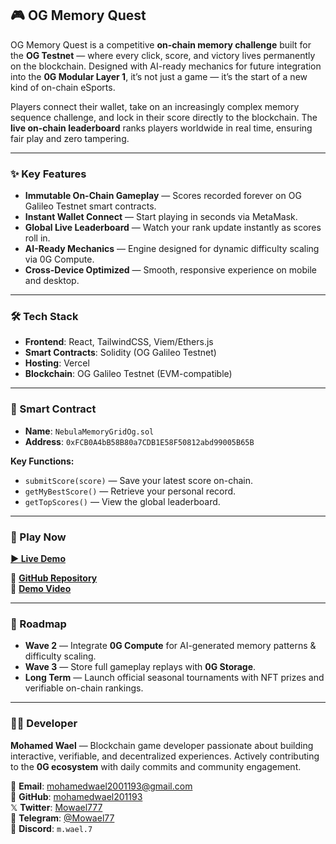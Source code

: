 ## 🎮 OG Memory Quest
OG Memory Quest is a competitive **on-chain memory challenge** built for the **OG Testnet** — where every click, score, and victory lives permanently on the blockchain. Designed with AI-ready mechanics for future integration into the **0G Modular Layer 1**, it’s not just a game — it’s the start of a new kind of on-chain eSports.

Players connect their wallet, take on an increasingly complex memory sequence challenge, and lock in their score directly to the blockchain. The **live on-chain leaderboard** ranks players worldwide in real time, ensuring fair play and zero tampering.

---

### ✨ Key Features
- **Immutable On-Chain Gameplay** — Scores recorded forever on OG Galileo Testnet smart contracts.
- **Instant Wallet Connect** — Start playing in seconds via MetaMask.
- **Global Live Leaderboard** — Watch your rank update instantly as scores roll in.
- **AI-Ready Mechanics** — Engine designed for dynamic difficulty scaling via 0G Compute.
- **Cross-Device Optimized** — Smooth, responsive experience on mobile and desktop.

---

### 🛠️ Tech Stack
- **Frontend**: React, TailwindCSS, Viem/Ethers.js
- **Smart Contracts**: Solidity (OG Galileo Testnet)
- **Hosting**: Vercel
- **Blockchain**: OG Galileo Testnet (EVM-compatible)

---

### 📜 Smart Contract
- **Name**: `NebulaMemoryGridOg.sol`  
- **Address**: `0xFCB0A4bB58B80a7CDB1E58F50812abd99005B65B`  

**Key Functions:**
- `submitScore(score)` — Save your latest score on-chain.
- `getMyBestScore()` — Retrieve your personal record.
- `getTopScores()` — View the global leaderboard.

---

### 🔗 Play Now
[**▶ Live Demo**](https://og-memory-quest.vercel.app/)  

📂 [**GitHub Repository**](https://github.com/mohamedwael201193/og-memory-quest)  
🎥 [**Demo Video**](https://youtu.be/CJ_vBHdqonI)

---

### 🚀 Roadmap
- **Wave 2** — Integrate **0G Compute** for AI-generated memory patterns & difficulty scaling.
- **Wave 3** — Store full gameplay replays with **0G Storage**.
- **Long Term** — Launch official seasonal tournaments with NFT prizes and verifiable on-chain rankings.

---

### 👨‍💻 Developer
**Mohamed Wael** — Blockchain game developer passionate about building interactive, verifiable, and decentralized experiences. Actively contributing to the **0G ecosystem** with daily commits and community engagement.

📧 **Email**: mohamedwael2001193@gmail.com  
🐙 **GitHub**: [mohamedwael201193](https://github.com/mohamedwael201193)  
𝕏 **Twitter**: [Mowael777](https://x.com/Mowael777)  
💬 **Telegram**: [@Mowael77](https://t.me/Mowael77)  
🪩 **Discord**: `m.wael.7`
